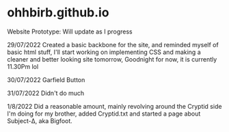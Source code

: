 # ohhbirb.github.io
Website Prototype: Will update as I progress

29/07/2022
Created a basic backbone for the site, and reminded myself of basic html stuff, I'll start working on implementing CSS and making a cleaner and better looking site tomorrow, Goodnight for now, it is currently 11.30Pm lol

30/07/2022
Garfield Button

31/07/2022
Didn't do much

1/8/2022
Did a reasonable amount, mainly revolving around the Cryptid side I'm doing for my brother, added Cryptid.txt and started a page about Subject-Δ, aka Bigfoot.
